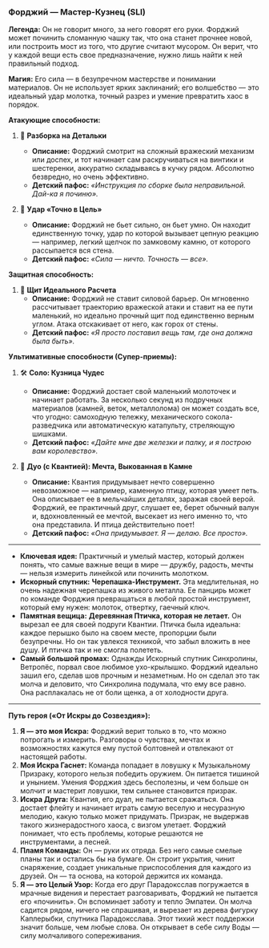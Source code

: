 ### **Форджий — Мастер-Кузнец (SLI)**

**Легенда:** Он не говорит много, за него говорят его руки. Форджий может починить сломанную чашку так, что она станет прочнее новой, или построить мост из того, что другие считают мусором. Он верит, что у каждой вещи есть свое предназначение, нужно лишь найти к ней правильный подход.

**Магия:** Его сила — в безупречном мастерстве и понимании материалов. Он не использует ярких заклинаний; его волшебство — это идеальный удар молотка, точный разрез и умение превратить хаос в порядок.

**Атакующие способности:**

1. 🔧 **Разборка на Детальки**
    - **Описание:** Форджий смотрит на сложный вражеский механизм или доспех, и тот начинает сам раскручиваться на винтики и шестеренки, аккуратно складываясь в кучку рядом. Абсолютно безвредно, но очень эффективно.
    - **Детский пафос:** _«Инструкция по сборке была неправильной. Дай-ка я починю»._

2. 🔨 **Удар «Точно в Цель»**
    - **Описание:** Форджий не бьет сильно, он бьет умно. Он находит единственную точку, удар по которой вызывает цепную реакцию — например, легкий щелчок по замковому камню, от которого рассыпается вся стена.
    - **Детский пафос:** _«Сила — ничто. Точность — все»._

**Защитная способность:**

1. 📐 **Щит Идеального Расчета**
    - **Описание:** Форджий не ставит силовой барьер. Он мгновенно рассчитывает траекторию вражеской атаки и ставит на ее пути маленький, но идеально прочный щит под единственно верным углом. Атака отскакивает от него, как горох от стены.
    - **Детский пафос:** _«Я просто поставил вещь там, где она должна была быть»._

**Ультимативные способности (Супер-приемы):**

1. 🛠️ **Соло: Кузница Чудес**
    - **Описание:** Форджий достает свой маленький молоточек и начинает работать. За несколько секунд из подручных материалов (камней, веток, металлолома) он может создать все, что угодно: самоходную тележку, механического сокола-разведчика или автоматическую катапульту, стреляющую шишками.
    - **Детский пафос:** _«Дайте мне две железки и палку, и я построю вам королевство»._

2. 💞 **Дуо (с Квантией): Мечта, Выкованная в Камне**
    - **Описание:** Квантия придумывает нечто совершенно невозможное — например, каменную птицу, которая умеет петь. Она описывает ее в мельчайших деталях, заражая своей верой. Форджий, ее практичный друг, слушает ее, берет обычный валун и, вдохновленный ее мечтой, высекает из него именно то, что она представила. И птица действительно поет!
    - **Детский пафос:** _«Она придумывает. Я — делаю. Все просто»._

---

- **Ключевая идея:** Практичный и умелый мастер, который должен понять, что самые важные вещи в мире — дружбу, радость, мечты — нельзя измерить линейкой или починить молотком.
- **Искорный спутник:** **Черепашка-Инструмент.** Эта медлительная, но очень надежная черепашка из живого металла. Ее панцирь может по команде Форджия превращаться в любой простой инструмент, который ему нужен: молоток, отвертку, гаечный ключ.
- **Памятная вещица:** **Деревянная Птичка, которая не летает.** Он вырезал ее для своей подруги Квантии. Птичка была идеальна: каждое перышко было на своем месте, пропорции были безупречны. Но он так увлекся техникой, что забыл вложить в нее душу. И птичка так и не смогла полететь.
- **Самый большой промах:** Однажды Искорный спутник Синхролины, Ветропёс, порвал свое любимое ухо-крылышко. Форджий идеально зашил его, сделав шов прочным и незаметным. Но он сделал это так молча и деловито, что Синхролина подумала, что ему все равно. Она расплакалась не от боли щенка, а от холодности друга.

---

**Путь героя («От Искры до Созвездия»):**

1. **Я — это моя Искра:** Форджий верит только в то, что можно потрогать и измерить. Разговоры о чувствах, мечтах и возможностях кажутся ему пустой болтовней и отвлекают от настоящей работы.
2. **Моя Искра Гаснет:** Команда попадает в ловушку к Музыкальному Призраку, которого нельзя победить оружием. Он питается тишиной и унынием. Умения Форджия здесь бесполезны, и чем больше он молчит и мастерит ловушки, тем сильнее становится призрак.
3. **Искра Друга:** Квантия, его дуал, не пытается сражаться. Она достает флейту и начинает играть самую веселую и несуразную мелодию, какую только может придумать. Призрак, не выдержав такого жизнерадостного хаоса, с визгом улетает. Форджий понимает, что есть проблемы, которые решаются не инструментами, а песней.
4. **Пламя Команды:** Он — руки их отряда. Без него самые смелые планы так и остались бы на бумаге. Он строит укрытия, чинит снаряжение, создает уникальные приспособления для каждого из друзей. Он — та основа, на которой держится их команда.
5. **Я — это Целый Узор:** Когда его друг Парадоксслав погружается в мрачные видения и перестает разговаривать, Форджий не пытается его «починить». Он вспоминает заботу и тепло Эмпатеи. Он молча садится рядом, ничего не спрашивая, и вырезает из дерева фигурку Каплерыбки, спутника Парадоксслава. Этот тихий жест поддержки значит больше, чем любые слова. Он открывает в себе силу Воды — силу молчаливого сопереживания.